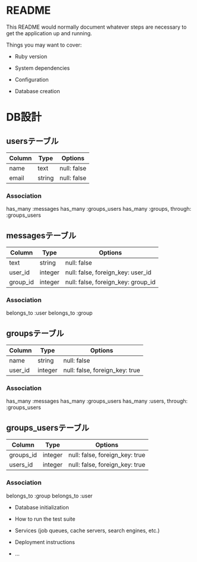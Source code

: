 # README

This README would normally document whatever steps are necessary to get the
application up and running.

Things you may want to cover:

* Ruby version

* System dependencies

* Configuration

* Database creation

# DB設計

## usersテーブル
|Column|Type|Options|
|------|----|-------|
|name|text|null: false|
|email|string|null: false|
### Association
has_many :messages
has_many :groups_users
has_many :groups, through: :groups_users

## messagesテーブル
|Column|Type|Options|
|------|----|-------|
|text|string|null: false|
|user_id|integer|null: false, foreign_key: user_id|
|group_id|integer|null: false, foreign_key: group_id|
### Association
belongs_to :user
belongs_to :group


## groupsテーブル
|Column|Type|Options|
|------|----|-------|
|name|string|null: false|
|user_id|integer|null: false, foreign_key: true|
### Association
has_many :messages
has_many :groups_users
has_many :users, through: :groups_users


## groups_usersテーブル
|Column|Type|Options|
|------|----|-------|
|groups_id|integer|null: false, foreign_key: true|
|users_id|integer|null: false, foreign_key: true|
### Association
belongs_to :group
belongs_to :user

* Database initialization

* How to run the test suite

* Services (job queues, cache servers, search engines, etc.)

* Deployment instructions

* ...
